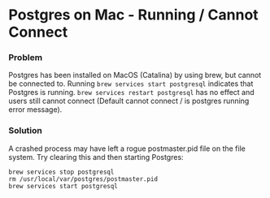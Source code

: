 # Postgres on Mac - Running / Cannot Connect

### Problem

Postgres has been installed on MacOS (Catalina) by using brew, but cannot be connected to. Running `brew services start postgresql` indicates that Postgres is running. `brew services restart postgresql` has no effect and users still cannot connect (Default cannot connect / is postgres running error message).

### Solution

A crashed process may have left a rogue postmaster.pid file on the file system. Try clearing this and then starting Postgres:

  ```
  brew services stop postgresql
  rm /usr/local/var/postgres/postmaster.pid 
  brew services start postgresql
  ```
